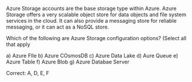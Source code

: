 Azure Storage accounts are the base storage type within Azure. Azure Storage offers a very scalable object store for data objects and file system services in the cloud. It can also provide a messaging store for reliable messaging, or it can act as a NoSQL store.

Which of the following are Azure Storage configuration options? (Select all that apply

a) Azure FIle
b) Azure COsmosDB
c) Azure Data Lake
d) Aure Queue
e) Azure Table
f) Azure Blob
g) Azure Databae Server

Correct: A, D, E, F